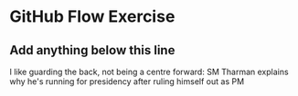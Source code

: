 # GitHub Flow Exercise

## Add anything below this line

<p>I like guarding the back, not being a centre forward: SM Tharman explains why he's running for presidency after ruling himself out as PM</p>
